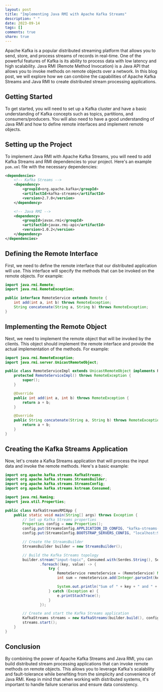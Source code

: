 ```yaml
---
layout: post
title: "Implementing Java RMI with Apache Kafka Streams"
description: " "
date: 2023-09-14
tags: []
comments: true
share: true
---
```


Apache Kafka is a popular distributed streaming platform that allows you to send, store, and process streams of records in real-time. One of the powerful features of Kafka is its ability to process data with low latency and high scalability. Java RMI (Remote Method Invocation) is a Java API that allows you to invoke methods on remote objects over a network. In this blog post, we will explore how we can combine the capabilities of Apache Kafka Streams and Java RMI to create distributed stream processing applications.

## Getting Started
To get started, you will need to set up a Kafka cluster and have a basic understanding of Kafka concepts such as topics, partitions, and consumers/producers. You will also need to have a good understanding of Java RMI and how to define remote interfaces and implement remote objects.

## Setting up the Project
To implement Java RMI with Apache Kafka Streams, you will need to add Kafka Streams and RMI dependencies to your project. Here's an example `pom.xml` file with the necessary dependencies:

```xml
<dependencies>
    <!-- Kafka Streams -->
    <dependency>
        <groupId>org.apache.kafka</groupId>
        <artifactId>kafka-streams</artifactId>
        <version>2.7.0</version>
    </dependency>

    <!-- Java RMI -->
    <dependency>
        <groupId>javax.rmi</groupId>
        <artifactId>javax.rmi-api</artifactId>
        <version>1.0.2</version>
    </dependency>
</dependencies>
```

## Defining the Remote Interface
First, we need to define the remote interface that our distributed application will use. This interface will specify the methods that can be invoked on the remote objects. For example:

```java
import java.rmi.Remote;
import java.rmi.RemoteException;

public interface RemoteService extends Remote {
    int add(int a, int b) throws RemoteException;
    String concatenate(String a, String b) throws RemoteException;
}
```

## Implementing the Remote Object
Next, we need to implement the remote object that will be invoked by the clients. This object should implement the remote interface and provide the actual implementation of the methods. For example:

```java
import java.rmi.RemoteException;
import java.rmi.server.UnicastRemoteObject;

public class RemoteServiceImpl extends UnicastRemoteObject implements RemoteService {
    protected RemoteServiceImpl() throws RemoteException {
        super();
    }

    @Override
    public int add(int a, int b) throws RemoteException {
        return a + b;
    }

    @Override
    public String concatenate(String a, String b) throws RemoteException {
        return a + b;
    }
}
```

## Creating the Kafka Streams Application
Now, let's create a Kafka Streams application that will process the input data and invoke the remote methods. Here's a basic example:

```java
import org.apache.kafka.streams.KafkaStreams;
import org.apache.kafka.streams.StreamsBuilder;
import org.apache.kafka.streams.StreamsConfig;
import org.apache.kafka.streams.kstream.Consumed;

import java.rmi.Naming;
import java.util.Properties;

public class KafkaStreamsRMIApp {
    public static void main(String[] args) throws Exception {
        // Set up Kafka Streams properties
        Properties config = new Properties();
        config.put(StreamsConfig.APPLICATION_ID_CONFIG, "kafka-streams-rmi-app");
        config.put(StreamsConfig.BOOTSTRAP_SERVERS_CONFIG, "localhost:9092");

        // Create the StreamsBuilder
        StreamsBuilder builder = new StreamsBuilder();

        // Build the Kafka Streams topology
        builder.stream("input-topic", Consumed.with(Serdes.String(), Serdes.String()))
                .foreach((key, value) -> {
                    try {
                        RemoteService remoteService = (RemoteService) Naming.lookup("//localhost/RemoteService");
                        int sum = remoteService.add(Integer.parseInt(key), Integer.parseInt(value));

                        System.out.println("Sum of " + key + " and " + value + " is " + sum);
                    } catch (Exception e) {
                        e.printStackTrace();
                    }
                });

        // Create and start the Kafka Streams application
        KafkaStreams streams = new KafkaStreams(builder.build(), config);
        streams.start();
    }
}
```

## Conclusion
By combining the power of Apache Kafka Streams and Java RMI, you can build distributed stream processing applications that can invoke remote methods on remote objects. This allows you to leverage Kafka's scalability and fault-tolerance while benefiting from the simplicity and convenience of Java RMI. Keep in mind that when working with distributed systems, it's important to handle failure scenarios and ensure data consistency.
